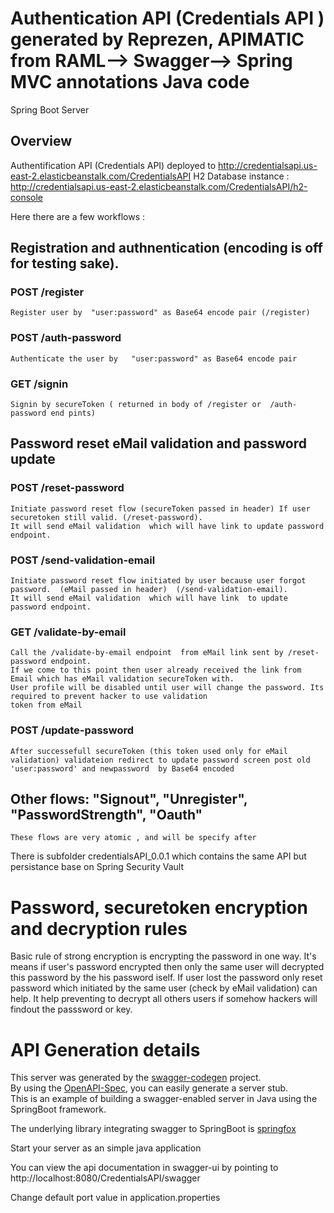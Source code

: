# Authentication API (Credentials API ) generated by Reprezen, APIMATIC from RAML--> Swagger--> Spring MVC annotations Java code

Spring Boot Server 


## Overview  


Authentification API  (Credentials API) deployed to 
http://credentialsapi.us-east-2.elasticbeanstalk.com/CredentialsAPI
H2 Database instance :
http://credentialsapi.us-east-2.elasticbeanstalk.com/CredentialsAPI/h2-console

Here there are a few workflows :

##  Registration and authnentication (encoding is off for testing sake).
	
### POST /register
    Register user by  "user:password" as Base64 encode pair (/register)
### POST /auth-password	
	Authenticate the user by   "user:password" as Base64 encode pair
### GET /signin
    Signin by secureToken ( returned in body of /register or  /auth-password end pints)

##  Password reset eMail validation  and password update

	
### POST /reset-password 
	Initiate password reset flow (secureToken passed in header) If user securetoken still valid. (/reset-password).  
	It will send eMail validation  which will have link to update password endpoint.

### POST /send-validation-email 
	Initiate password reset flow initiated by user because user forgot password.  (eMail passed in header)  (/send-validation-email).  
	It will send eMail validation  which will have link  to update password endpoint.


### GET /validate-by-email
   	Call the /validate-by-email endpoint  from eMail link sent by /reset-password endpoint.
   	If we come to this point then user already received the link from Email which has eMail validation secureToken with.
   	User profile will be disabled until user will change the password. Its required to prevent hacker to use validation 
   	token from eMail  
   	

### POST /update-password
    After successefull secureToken (this token used only for eMail validation) validateion redirect to update password screen post old 'user:password' and newpassword  by Base64 encoded 

##  Other flows:  "Signout", "Unregister", "PasswordStrength", "Oauth"
	These flows are very atomic , and will be specify after

There is subfolder credentialsAPI_0.0.1 which contains the same API but persistance base on Spring Security Vault 

# Password, securetoken  encryption and decryption rules
 Basic rule of strong encryption is encrypting the password in one way.
 It's means if user's password encrypted then only the same  user will decrypted this password by the his password iself. 
 If user lost the password only reset password which initiated by the same user (check by eMail validation) can help. 
 It help preventing to decrypt all others users if somehow hackers will findout the passsword or key. 
  
# API Generation details

This server was generated by the [swagger-codegen](https://github.com/swagger-api/swagger-codegen) project.  
By using the [OpenAPI-Spec](https://github.com/swagger-api/swagger-core), you can easily generate a server stub.  
This is an example of building a swagger-enabled server in Java using the SpringBoot framework.  

The underlying library integrating swagger to SpringBoot is [springfox](https://github.com/springfox/springfox)  

Start your server as an simple java application  

You can view the api documentation in swagger-ui by pointing to  
http://localhost:8080/CredentialsAPI/swagger  

Change default port value in application.properties